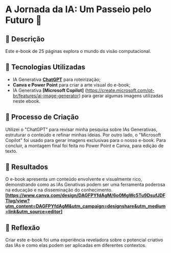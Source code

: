 # A Jornada da IA: Um Passeio pelo Futuro 🌌

## 📒 Descrição
Este e-book de 25 páginas explora o mundo ds visão computacional.

## 🤖 Tecnologias Utilizadas
- IA Generativa **[ChatGPT](https://chat.openai.com)** para roteirização;
- **Canva e Power Point** para criar a arte visual do e-book;
- IA Generativa **[Microsoft Copilot]** (https://create.microsoft.com/pt-br/features/ai-image-generator) para gerar algumas imagens utilizadas neste ebook.


## 🧐 Processo de Criação
Utilizei o "ChatGPT" para revisar minha pesquisa sobre IAs Generativas, estruturar o conteúdo e refinar minhas ideias. Por outro lado, o "Microsoft Copilot" foi usado para gerar imagens exclusivas para o nosso e-book. Para concluir, a montagem final foi feita no Power Point e Canva, para edição de texto.

## 🚀 Resultados
O e-book apresenta um conteúdo envolvente e visualmente rico, demonstrando como as IAs Genativas podem ser uma ferramenta poderosa na educação e na disseminação do conhecimento.
**[https://www.canva.com/design/DAGFPYfdAgM/6o0MgWc5Tu9DsufJDFTIug/view?utm_content=DAGFPYfdAgM&utm_campaign=designshare&utm_medium=link&utm_source=editor]**

## 💭 Reflexão
Criar este e-book foi uma experiência reveladora sobre o potencial criativo das IAs e como elas podem ser aplicadas em diferentes contextos.
